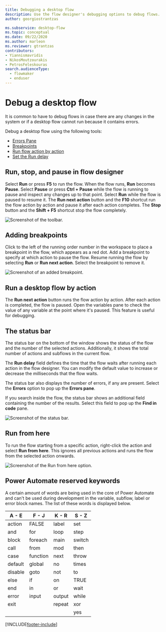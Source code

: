 ```yaml
---
title: Debugging a desktop flow
description: Use the flow designer's debugging options to debug flows.
author: georgiostrantzas

ms.subservice: desktop-flow
ms.topic: conceptual
ms.date: 09/22/2020
ms.author: marleon
ms.reviewer: gtrantzas
contributors:
- Yiannismavridis
- NikosMoutzourakis
- PetrosFeleskouras
search.audienceType: 
  - flowmaker
  - enduser
---
```


# Debug a desktop flow



It is common to have to debug flows in case there are any changes in the system or if a desktop flow cannot run because it contains errors. 
<!--note from editor: It would be good to link to the topics about these things. -->

Debug a desktop flow using the following tools:
* [Errors Pane](errors.md)
* [Breakpoints](#adding-breakpoints)
* [Run flow action by action](#run-a-desktop-flow-by-action)
* [Set the Run delay](#the-status-bar)

## Run, stop, and pause in flow designer

Select **Run** or press **F5** to run the flow. When the flow runs, **Run** becomes **Pause**. Select **Pause** or press **Ctrl + Pause** while the flow is running to pause and inspect any changes up to that point. Select **Run** while the flow is paused to resume it. The **Run next action** button and the **F10** shortcut run the flow action by action and pause it after each action completes. The **Stop** button and the **Shift + F5** shortcut stop the flow completely.

![Screenshot of the toolbar.](media/run-stop-pause/toolbar.png)

## Adding breakpoints

Click to the left of the running order number in the workspace to place a breakpoint in the flow, which appears as a red dot. Add a breakpoint to specify at which action to pause the flow. Resume running the flow by selecting **Run** or **Run next action**. Select the breakpoint to remove it.

![Screenshot of an added breakpoint.](media/adding-breakpoints/add-breakpoint.png)

## Run a desktop flow by action

The **Run next action** button runs the flow action by action. After each action is completed, the flow is paused. Open the variables pane to check the value of any variable at the point where it's paused. This feature is useful for debugging.

## The status bar

The status bar on the bottom of the window shows the status of the flow and the number of the selected actions. Additionally, it shows the total number of actions and subflows in the current flow. 

The **Run delay** field defines the time that the flow waits after running each action in the flow designer. You can modify the default value to increase or decrease the milliseconds that the flow waits.

The status bar also displays the number of errors, if any are present. Select the **Errors** option to pop up the **Errors pane**. 

If you search inside the flow, the status bar shows an additional field containing the number of the results. Select this field to pop up the **Find in code** pane.

![Screenshot of the status bar.](media/status-bar/status-bar.png)

## Run from here

To run the flow starting from a specific action, right-click the action and select **Run from here**. This ignores all previous actions and runs the flow from the selected action onwards.

![Screenshot of the Run from here option.](media/run-stop-pause/run-from-here.png)

## Power Automate reserved keywords

A certain amount of words are being used in the core of Power Automate and can't be used during development in the variable, subflow, label or error block names.
The list of these words is displayed below.

A - E|F - J|K - R|S - Z
----|-----|-----|-----
action | FALSE | label | set
and | for | loop | step
block | foreach | main | switch
call | from | mod | then
case | function | next | throw
default | global | no | times
disable | goto | not | to
else | if | on | TRUE
end | in | or | wait
error | input | output | while
exit |  | repeat | xor
|  |  |  | yes




[!INCLUDE[footer-include](../includes/footer-banner.md)]
